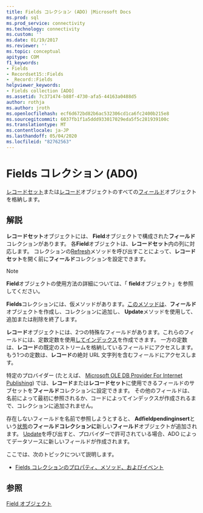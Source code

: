 ```yaml
---
title: Fields コレクション (ADO) |Microsoft Docs
ms.prod: sql
ms.prod_service: connectivity
ms.technology: connectivity
ms.custom: ''
ms.date: 01/19/2017
ms.reviewer: ''
ms.topic: conceptual
apitype: COM
f1_keywords:
- Fields
- Recordset15::Fields
- _Record::Fields
helpviewer_keywords:
- Fields collection [ADO]
ms.assetid: 7c371474-b88f-4730-afa5-44163a0488d5
author: rothja
ms.author: jroth
ms.openlocfilehash: ecf6d672bd82b6ac532306cd1ca6fc2400b215e8
ms.sourcegitcommit: 6037fb1f1a5ddd933017029eda5f5c281939100c
ms.translationtype: MT
ms.contentlocale: ja-JP
ms.lasthandoff: 05/04/2020
ms.locfileid: "82762563"
---
```

# <a name="fields-collection-ado"></a>Fields コレクション (ADO)
[レコードセット](../../../ado/reference/ado-api/recordset-object-ado.md)または[レコード](../../../ado/reference/ado-api/record-object-ado.md)オブジェクトのすべての[フィールド](../../../ado/reference/ado-api/field-object.md)オブジェクトを格納します。  
  
## <a name="remarks"></a>解説  
 **レコードセット**オブジェクトには、 **Field**オブジェクトで構成された**フィールド**コレクションがあります。 各**Field**オブジェクトは、**レコードセット**内の列に対応します。 コレクションの[Refresh](../../../ado/reference/ado-api/refresh-method-ado.md)メソッドを呼び出すことによって、**レコードセット**を開く前に**フィールド**コレクションを設定できます。  
  
> [!NOTE]
>  **Field**オブジェクトの使用方法の詳細については、「 **field**オブジェクト」を参照してください。  
  
 **Fields**コレクションには、仮メソッドがあります。[このメソッドは](../../../ado/reference/ado-api/append-method-ado.md)、**フィールド**オブジェクトを作成し、コレクションに追加し、 **Update**メソッドを使用して、追加または削除を終了します。  
  
 **レコード**オブジェクトには、2つの特殊なフィールドがあります。これらのフィールドには、定数定数を使用[してインデックス](../../../ado/reference/ado-api/fieldenum.md)を作成できます。 一方の定数は、**レコード**の既定のストリームを格納しているフィールドにアクセスします。もう1つの定数は、**レコード**の絶対 URL 文字列を含むフィールドにアクセスします。  
  
 特定のプロバイダー (たとえば、 [Microsoft OLE DB Provider For Internet Publishing](../../../ado/guide/appendixes/microsoft-ole-db-provider-for-internet-publishing.md)) では、**レコード**または**レコードセット**に使用できるフィールドのサブセットを**フィールド**コレクションに設定できます。 その他のフィールドは、名前によって最初に参照されるか、コードによってインデックスが作成されるまで、コレクションに追加されません。  
  
 存在しないフィールドを名前で参照しようとすると、 **Adfieldpendinginsert**という[状態](../../../ado/reference/ado-api/status-property-ado-field.md)の**フィールドコレクションに**新しい**フィールド**オブジェクトが追加されます。 [Update](../../../ado/reference/ado-api/update-method.md)を呼び出すと、プロバイダーで許可されている場合、ADO によってデータソースに新しいフィールドが作成されます。  
  
 ここでは、次のトピックについて説明します。  
  
-   [Fields コレクションのプロパティ、メソッド、およびイベント](../../../ado/reference/ado-api/fields-collection-properties-methods-and-events.md)  
  
## <a name="see-also"></a>参照  
 [Field オブジェクト](../../../ado/reference/ado-api/field-object.md)
